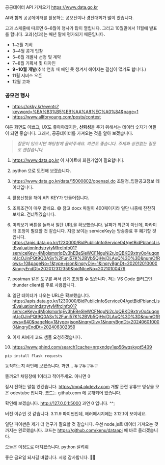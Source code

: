 공공데이터 API 가져오기
https://www.data.go.kr

AI와 함께 공공데이터를 활용하는 공모전이나 경진대회가 많이 있습니다.

고과 스케줄에 따르면 6~8월이 행사가 많이 열립니다. 그리고 10월말에서 11월에 발표를 합니다.
고과(성과)는 매년 말에 평가되기 때문입니다.

- 1~2월 기획
- 3~4월 공개 입찰
- 5~6월 개발사 선정 및 계약 
- 7~8월 기획서 및 디자인 
- **9~10월** __개발__(추석 연휴 때 애인 못 챙겨서 헤어지는 결심이 많기도 합니다.)
- 11월 서비스 오픈 
- 12월 고과

### 공모전 행사
- https://okky.kr/events?keyword=%EA%B3%B5%EB%AA%A8%EC%A0%84&page=1
- https://www.allforyoung.com/posts/contest


여튼 화면도 이쁘고, UX도 좋아야겠지만, **신뢰성**을 주기 위해서는 데이터 숫자가 어필이 되면 좋습니다.
그래서, 공공데이터를 가져오는 것을 알아 보겠습니다.

> _질문이 있으시면 채팅창에 올려주세요. 의견도 좋습니다.
> 주제와 상관없는 질문도 괜찮습니다._

1. https://www.data.go.kr
   이 사이트에 회원가입이 필요합니다.
2. python 으로 도전해 보겠습니다.
   
3. https://www.data.go.kr/data/15000802/openapi.do
   조달청_입찰공고정보 데이터입니다.
4. 활용신청을 해야 API KEY가 만들어집니다.
5. 조회조건이 매우 많네요. 😅
   참고 docx 파일이 400페이지라 일단 나중에 찬찬히 보세요. 건너뛰겠습니다.
6. 미리보기 버튼을 눌러서 일단 URL을 확보했습니다.
   날짜가 최근이 아닌데, 파라미터 조정이 필요할 것 같습니다.
   지금 보이는 serviceKey는 방송종료 후 폐기할 것입니다.
   https://apis.data.go.kr/1230000/BidPublicInfoService04/getBidPblancListEvaluationIndstrytyMfrcInfo01?serviceKey=4MjolsmxrlqEv3hEBeSleWCFNguNi2rJoQBKD9xtry0x4uqqnpUcOJinPQt9Q0ASv%2Funl57K%2BVb5QjHvjDLAuQ%3D%3D&numOfRows=10&pageNo=1&type=json&inqryDiv=1&inqryBgnDt=202012010000&inqryEndDt=202012312359&bidNtceNo=20210100479
7. postman 같은 도구를 써서 쉽게 조정할 수 있습니다. 저는 VS Code 플러그인 thunder client를 주로 사용합니다.
8. 일단 데이터가 나오는 URL은 확보했습니다.
   https://apis.data.go.kr/1230000/BidPublicInfoService04/getBidPblancListEvaluationIndstrytyMfrcInfo01?serviceKey=4MjolsmxrlqEv3hEBeSleWCFNguNi2rJoQBKD9xtry0x4uqqnpUcOJinPQt9Q0ASv%2Funl57K%2BVb5QjHvjDLAuQ%3D%3D&numOfRows=640&pageNo=1&type=json&inqryDiv=1&inqryBgnDt=202406010000&inqryEndDt=202406302359
9. 이제 AI에게 코드 샘플 요청하겠습니다.
10. https://www.phind.com/search?cache=nrqxndgv1ep56wqskypt5409
```
pip install Flask requests
```

동작하는지 확인해 보겠습니다.
과연...
두구두구두구


뜰까요?
채팅창에 1이라고 적어주세요. 아니면 0

잠시 전하는 말씀 있겠습니다.
https://mp4.okdevtv.com
개발 관련 유튜브 영상을 모은 odevtube 입니다.
코드는 github.com 에 공개되어 있습니다.

확인해 보겠습니다. http://127.0.0.1:5000
과연
0 입니다. ^^;

버전 이슈인 것 같습니다. 3.11.9 파이썬인데, 에러메시지에는 3.12.1이 보이네요.

일단 파이썬은 제가 더 연구가 필요할 것 같습니다.
우선 node.js로 데이터 가져오는 것 까지는 완료했습니다.
코드는 https://github.com/kenu/dataapi 에 바로 올리겠습니다.

오늘은 이정도로 마치겠습니다.
python 살려줘

좋은 금요일 되시길 바랍니다.
시청 감사합니다. 🙇‍♂️


